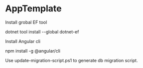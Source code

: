 # AppTemplate

Install grobal EF tool

dotnet tool install --global dotnet-ef

Install Angular cli

npm install -g @angular/cli

Use update-migration-script.ps1 to generate db migration script.